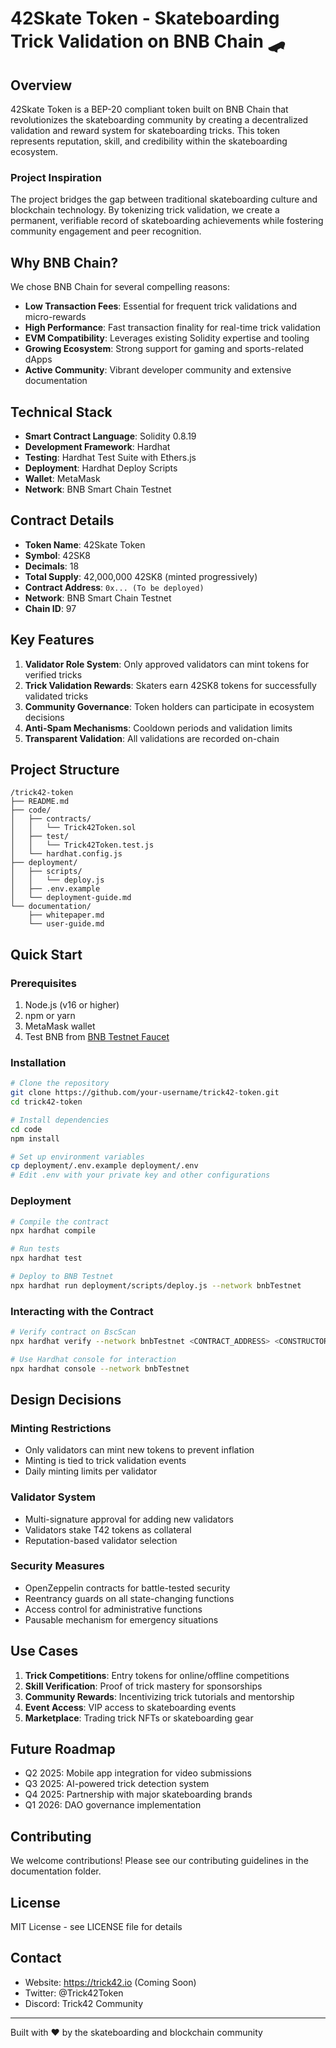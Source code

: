 # 42Skate Token - Skateboarding Trick Validation on BNB Chain 🛹

## Overview

42Skate Token is a BEP-20 compliant token built on BNB Chain that revolutionizes the skateboarding community by creating a decentralized validation and reward system for skateboarding tricks. This token represents reputation, skill, and credibility within the skateboarding ecosystem.

### Project Inspiration

The project bridges the gap between traditional skateboarding culture and blockchain technology. By tokenizing trick validation, we create a permanent, verifiable record of skateboarding achievements while fostering community engagement and peer recognition.

## Why BNB Chain?

We chose BNB Chain for several compelling reasons:

- **Low Transaction Fees**: Essential for frequent trick validations and micro-rewards
- **High Performance**: Fast transaction finality for real-time trick validation
- **EVM Compatibility**: Leverages existing Solidity expertise and tooling
- **Growing Ecosystem**: Strong support for gaming and sports-related dApps
- **Active Community**: Vibrant developer community and extensive documentation

## Technical Stack

- **Smart Contract Language**: Solidity 0.8.19
- **Development Framework**: Hardhat
- **Testing**: Hardhat Test Suite with Ethers.js
- **Deployment**: Hardhat Deploy Scripts
- **Wallet**: MetaMask
- **Network**: BNB Smart Chain Testnet

## Contract Details

- **Token Name**: 42Skate Token
- **Symbol**: 42SK8
- **Decimals**: 18
- **Total Supply**: 42,000,000 42SK8 (minted progressively)
- **Contract Address**: `0x... (To be deployed)`
- **Network**: BNB Smart Chain Testnet
- **Chain ID**: 97

## Key Features

1. **Validator Role System**: Only approved validators can mint tokens for verified tricks
2. **Trick Validation Rewards**: Skaters earn 42SK8 tokens for successfully validated tricks
3. **Community Governance**: Token holders can participate in ecosystem decisions
4. **Anti-Spam Mechanisms**: Cooldown periods and validation limits
5. **Transparent Validation**: All validations are recorded on-chain

## Project Structure

```
/trick42-token
├── README.md
├── code/
│   ├── contracts/
│   │   └── Trick42Token.sol
│   ├── test/
│   │   └── Trick42Token.test.js
│   └── hardhat.config.js
├── deployment/
│   ├── scripts/
│   │   └── deploy.js
│   ├── .env.example
│   └── deployment-guide.md
└── documentation/
    ├── whitepaper.md
    └── user-guide.md
```

## Quick Start

### Prerequisites

1. Node.js (v16 or higher)
2. npm or yarn
3. MetaMask wallet
4. Test BNB from [BNB Testnet Faucet](https://testnet.bnbchain.org/faucet-smart)

### Installation

```bash
# Clone the repository
git clone https://github.com/your-username/trick42-token.git
cd trick42-token

# Install dependencies
cd code
npm install

# Set up environment variables
cp deployment/.env.example deployment/.env
# Edit .env with your private key and other configurations
```

### Deployment

```bash
# Compile the contract
npx hardhat compile

# Run tests
npx hardhat test

# Deploy to BNB Testnet
npx hardhat run deployment/scripts/deploy.js --network bnbTestnet
```

### Interacting with the Contract

```bash
# Verify contract on BscScan
npx hardhat verify --network bnbTestnet <CONTRACT_ADDRESS> <CONSTRUCTOR_ARGS>

# Use Hardhat console for interaction
npx hardhat console --network bnbTestnet
```

## Design Decisions

### Minting Restrictions
- Only validators can mint new tokens to prevent inflation
- Minting is tied to trick validation events
- Daily minting limits per validator

### Validator System
- Multi-signature approval for adding new validators
- Validators stake T42 tokens as collateral
- Reputation-based validator selection

### Security Measures
- OpenZeppelin contracts for battle-tested security
- Reentrancy guards on all state-changing functions
- Access control for administrative functions
- Pausable mechanism for emergency situations

## Use Cases

1. **Trick Competitions**: Entry tokens for online/offline competitions
2. **Skill Verification**: Proof of trick mastery for sponsorships
3. **Community Rewards**: Incentivizing trick tutorials and mentorship
4. **Event Access**: VIP access to skateboarding events
5. **Marketplace**: Trading trick NFTs or skateboarding gear

## Future Roadmap

- Q2 2025: Mobile app integration for video submissions
- Q3 2025: AI-powered trick detection system
- Q4 2025: Partnership with major skateboarding brands
- Q1 2026: DAO governance implementation

## Contributing

We welcome contributions! Please see our contributing guidelines in the documentation folder.

## License

MIT License - see LICENSE file for details

## Contact

- Website: https://trick42.io (Coming Soon)
- Twitter: @Trick42Token
- Discord: Trick42 Community

---

Built with ❤️ by the skateboarding and blockchain community